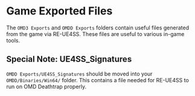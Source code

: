 # Game Exported Files

The `OMD3 Exports` and `OMDD Exports` folders contain useful files generated from the game via RE-UE4SS. These files are useful to various in-game tools.

## Special Note: UE4SS_Signatures
`OMDD Exports/UE4SS_Signatures` should be moved into your `OMDD/Binaries/Win64/` folder. This contains a file needed for RE-UE4SS to run on OMD Deathtrap properly.